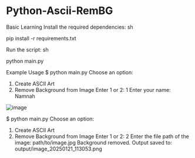 # Python-Ascii-RemBG
Basic Learning
Install the required dependencies:
sh

pip install -r requirements.txt

Run the script:
sh

python main.py

Example Usage 
$ python main.py
Choose an option:
1. Create ASCII Art
2. Remove Background from Image
Enter 1 or 2: 1
Enter your name: Namnah

![image](https://github.com/user-attachments/assets/3cb4f2c5-00fa-448b-ad2b-18efb900c869)


$ python main.py
Choose an option:
1. Create ASCII Art
2. Remove Background from Image
Enter 1 or 2: 2
Enter the file path of the image: path/to/image.jpg
Background removed. Output saved to: output/image_20250121_113053.png
